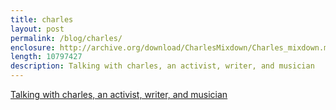 ```yaml
---
title: charles
layout: post
permalink: /blog/charles/
enclosure: http://archive.org/download/CharlesMixdown/Charles_mixdown.mp3
length: 10797427
description: Talking with charles, an activist, writer, and musician
---
```


<a href="http://archive.org/download/CharlesMixdown/Charles_mixdown.mp3">Talking with charles, an activist, writer, and musician</a>